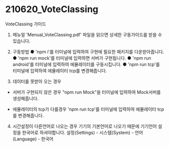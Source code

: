 # 210620_VoteClassing

VoteClassing 가이드

1. 메뉴얼
'Menual_VoteClassing.pdf' 파일을 읽으면 상세한 구동가이드를 받을 수 있습니다.

2. 구동방법
● 'npm i'를 터미널에 입력하여 구현에 필요한 패키지를 다운받아줍니다.
● 'npm run mock'를 터미널에 입력하면 서버가 구현됩니다.
● 'npm run android'를 터미널에 입력하여 에뮬레이터를 구동시킵니다.
● 'npm run tcp'를 터미널에 입력하여 에뮬레이터 tcp를 변경해줍니다.

3. 데이터를 못받아 오는 경우

 - 서버가 구현되지 않은 경우
"npm run Mock"을 터미널에 입력하여 Mock서버를 생성해줍니다.

 - 에뮬레이터의 tcp가 다를경우
'npm run tcp'를 터미널에 입력하여 에뮬레이터 tcp를 변경해줍니다.

4. 시간설정이 다른언어로 나오는 경우
기기의 기본언어로 나오기 때문에 기기언어 설정을 한국어로 하셔야합니다.
설정(Settings) - 시스템(System) - 언어(Language) - 한국어